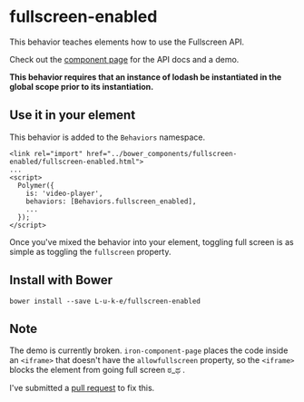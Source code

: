 # fullscreen-enabled
   
This behavior teaches elements how to use the Fullscreen API.

Check out the [component page](http://l-u-k-e.github.io/fullscreen-enabled/components/fullscreen-enabled/) for the API docs and a demo.

**This behavior requires that an instance of lodash be instantiated in the global scope prior to its instantiation.**


## Use it in your element

This behavior is added to the `Behaviors` namespace. 

    <link rel="import" href="../bower_components/fullscreen-enabled/fullscreen-enabled.html">
    ...
    <script>
      Polymer({
        is: 'video-player',
        behaviors: [Behaviors.fullscreen_enabled],
        ...
      });
    </script>

Once you've mixed the behavior into your element, toggling full screen is as simple as toggling the `fullscreen` property.
   
   
## Install with Bower

    bower install --save L-u-k-e/fullscreen-enabled
    

## Note

The demo is currently broken. `iron-component-page` places the code inside an `<iframe>` that doesn't have the `allowfullscreen` property, so the `<iframe>` blocks the element from going full screen ಠ_ಥ .

I've submitted a [pull request](https://github.com/PolymerElements/iron-component-page/pull/92) to fix this. 
